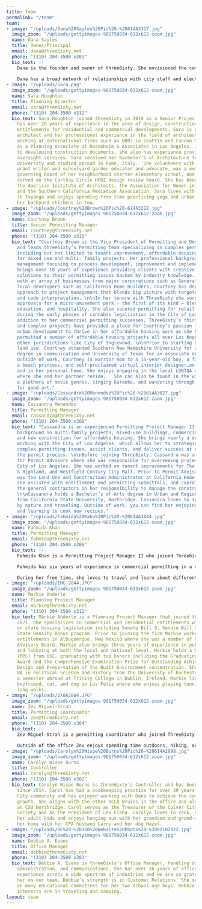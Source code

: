 ```yaml
---
title: Team
permalink: "/team"
team:
- image: "/uploads/Dana%20Sayles%20Pic%20-%20614A3317.jpg"
  image_zoom: "/uploads/gettyimages-981750034-612x612-zoom.jpg"
  name: Dana Sayles
  title: Owner/Principal
  email: dana@three6ixty.net
  phone: "(310) 204-3500 x301"
  bio_text: |-
    Dana is the founder and owner of three6ixty. She envisioned the company as a full-service land use and entitlement firm that combined her experience with fast-paced project and construction management with her education and knowledge of urban planning and regulatory processes. After working as a Director of Development at Urban Pacific Builders and Vice President of Development at John Laing Homes, Dana started working independently in 2007 and founded three6ixty in 2012.  Dana’s 27 years of project management experience, extensive knowledge of zoning code and land use policy, and an intuitive strategic approach ensures that three6ixty clients have the best guidance with their development projects internally, with cities and with local communities. 
     
    Dana has a broad network of relationships with city staff and elected officials, and she frequently participates with policy working groups and advisory committees. Dana holds an undergraduate degree in City and Regional Planning from Cornell University, a Masters of Urban Planning from USC and is a licensed member of the American Institute of Certified Planners. She served on the Culver City Planning Commission from 2013-2022, and has been actively involved in various non-profit organizations focused on philanthropy, and currently sits on the board of the Hollywood Central Park. Outside of he office, Dana loves travel, skiing and the outdoors, great restaurants, and spending time with her two sons.
- image: "/uploads/Sara.png"
  image_zoom: "/uploads/gettyimages-981750034-612x612-zoom.jpg"
  name: Sara Houghton
  title: Planning Director
  email: sara@three6ixty.net
  phone: "(310) 204-3500 x312"
  bio_text: Sara Houghton joined three6ixty in 2019 as a Senior Project Manager and
    has over 20 years of experience in the area of design, construction and land-use
    entitlements for residential and commercial developments. Sara is a registered
    architect and her professional experience in the field of architecture included
    working at international firms such as NBBJ in Seattle and Cannon Design, and
    as a Planning Associate at Rosenheim & Associates in Los Angeles. In addition
    to developing construction documents, she also has experience providing construction
    oversight services. Sara received her Bachelor’s of Architecture from Cornell
    University and studied abroad in Rome, Italy.  She volunteers with LAUSD as a
    grant writer and schoolyard garden educator and advocate, was a member of the
    governing board of her neighborhood charter elementary school, and previously
    served on the Carthay Circle HPOZ design review board. She has been a member of
    the American Institute of Architects, the Association for Women in Architecture,
    and the Southern California Mediation Association. Sara lives with her family
    in Topanga and enjoys spending free time practicing yoga and urban farming with
    her backyard chickens in tow.
- image: "/uploads/Courtney%20Brown%20Pic%20-614A3222.jpg"
  image_zoom: "/uploads/gettyimages-981750034-612x612-zoom.jpg"
  name: Courtney Brown
  title: Senior Permitting Manager
  email: courtney@three6ixty.net
  phone: "(310) 204-3500 x310"
  bio_text: "Courtney Brown is the Vice President of Permitting and Development Strategy
    and leads three6ixty’s Permitting team specializing in complex permitting projects
    including but not limited to tenant improvement, affordable housing, and new construction
    for mixed use and multi- family projects. Her professional background is in project
    management focusing on process development, improvement and implementation.  Courtney
    brings over 10 years of experience providing clients with creative and effective
    solutions to their permitting issues backed by industry knowledge. While working
    with an array of businesses from major corporations such as General Electric to
    local developers such as California Home Builders, Courtney has developed a holistic
    approach to project management that blends big picture with targeted strategy
    and code interpretation. \n\nIn her tenure with Three6ixty she successfully secured
    approvals for a micro-amusement park - the first of its kind – blending entertainment,
    education, and hospitality. She also secured permitting for retail cannabis businesses
    during the early phases of cannabis legalization in the City of Los Angeles.  In
    addition to her commercial permitting successes, Three6ixty’s thirst for interesting
    and complex projects have provided a place for Courtney’s passion for conscious
    urban development to thrive in her affordable housing work as she has also successfully
    permitted a number of affordable housing projects all over Los Angeles including
    other jurisdictions like City of Inglewood. \n\nPrior to starting her career in
    land use, Courtney attended Southern New Hampshire University for a bachelor’s
    degree in communication and University of Texas for an associate degree in Biology.
    Outside of work, Courtney is warrior mom to a 15-year-old boy, a fashionista,
    a beach princess, and self-proclaimed virtual interior designer…on her iPhone
    and in her personal home. She enjoys engaging in the local LGBTQA organization
    where she and her partner reside.   She can also be found in the wild watching
    a plethora of movie genres, singing karaoke, and wandering through the city looking
    for good art."
- image: "/uploads/Cassandra%20Menendez%20Pic%20-%20614A3027.jpg"
  image_zoom: "/uploads/gettyimages-981750034-612x612-zoom.jpg"
  name: Cassandra Menendez
  title: Permitting Manager
  email: cassandra@three6ixty.net
  phone: "(310) 204-3500 x309"
  bio_text: "Cassandra is an experienced Permitting Project Manager II with a strong
    background in multi-family projects, mixed-use buildings, commercial tenant improvements,
    and new construction for affordable housing. She brings nearly a decade of experience
    working with the City of Los Angeles, which allows her to strategically navigate
    complex permitting issues, assist clients, and deliver success at each step of
    the permit process. \n\nBefore joining Three6ixty, Cassandra was a Project Manager
    for Permit Advisors where she was responsible for overseeing projects across the
    City of Los Angeles. She has worked on tenant improvements for The Grove, Hollywood
    & Highland, and Westfield Century City Mall. Prior to Permit Advisors, Cassandra
    was the Land Use and Construction Administrator at California Home Builders where
    she assisted with entitlement and permitting submittals, and coordinated with
    the general contractors in her responsibility to manage the construction schedule.
    \n\nCassandra holds a Bachelor’s of Arts degree in Urban and Regional Planning
    from California State University, Northridge. Cassandra loves to spend time surrounded
    by nature and traveling. Outside of work, you can find her enjoying the outdoors
    and learning to cook new recipes."
- image: "/uploads/Fahmida%20Kahn%20Pic%20-%20614A3044.jpg"
  image_zoom: "/uploads/gettyimages-981750034-612x612-zoom.jpg"
  name: Fahmida Khan
  title: Permitting Manager
  email: fahmida@three6ixty.net
  phone: "(310) 204-3500 x306"
  bio_text: |-
    Fahmida Khan is a Permitting Project Manager II who joined Three6ixty in 2021.  Fahmida has two plus years of experience in affordable housing, mixed- use residential, and single family residential permitting experience with the City of Los Angeles as well as County of Los Angeles.

    Fahmida has six years of experience in commercial permitting in a national level. She has permitting experience in Arizona, Utah, Georgia, Washington DC, Colorado, and California.  She graduated from the University of California Los Angeles with a Bachelor of Art’s degree in Geography and a minor in Urban Regional Studies.  A subsequent Geographic Informational System (GIS) Fellowship and Planning Internship with City of Temecula led her to pursue a Master of Urban Planning degree from the University of Southern California, with a concentration in Economic Development as well as a certificate in Landscape Architecture. 

    During her free time, she loves to travel and learn about different cultures. She also enjoys volunteering for The Leukemia & Lymphoma Society and Habitat for Humanity, and has hopes to volunteer for the Peace Corps someday. 
- image: "/uploads/IMG_2844.JPG"
  image_zoom: "/uploads/gettyimages-981750034-612x612-zoom.jpg"
  name: Markie Anderle
  title: Planning Project Manager
  email: markie@three6ixty.net
  phone: "(310) 204-3500 x311"
  bio_text: Markie Anderle is a Planning Project Manager that joined three6ixty in
    2021. She specializes in commercial and residential entitlements with a focus
    on state housing legislation including Senate Bill 9, Senate Bill 35, and the
    State Density Bonus program. Prior to joining the firm Markie worked on commercial
    entitlements in Albuquerque, New Mexico where she was a member of the City’s Transit
    Advisory Board. Markie also brings three years of experience in public policy
    and lobbying at both the local and national level. Markie holds a Master of Planning
    (MPL) from USC, graduating with top honors including the Graduating MPL Student
    Award and the Comprehensive Examination Prize for Outstanding Achievement in the
    Design and Preservation of the Built Environment concentration. She received her
    BA in Political Science and History from the University of Rochester, and spent
    a semester abroad at Trinity College in Dublin, Ireland. Markie lives with her
    boyfriend, cat, and dog in Los Feliz where she enjoys playing tennis and taking
    long walks.
- image: "/uploads/2X8A2804.JPG"
  image_zoom: "/uploads/gettyimages-981750034-612x612-zoom.jpg"
  name: Zev Miguel-Strah
  title: Permitting Coordinator
  email: zev@three6ixty.net
  phone: "(310) 204-3500 x304"
  bio_text: |-
    Zev Miguel-Strah is a permitting coordinator who joined Three6ixty in October of 2021. Before Three6ixty, Zev was working as a project coordinator for Redcar Properties, a commercial development group based out of Santa Monica, CA. Zev attended NYU’s, Gallatin School of Individualized Study, and Perdue University where he plans to finish his degree.

    Outside of the office Zev enjoys spending time outdoors, hiking, ocean swimming and spending time with his wife and their two cats.
- image: "/uploads/Carolyn%20Wispe%20Burns%20Pic%20-%20614A2998.jpg"
  image_zoom: "/uploads/gettyimages-981750034-612x612-zoom.jpg"
  name: Carolyn Wispe Burns
  title: Controller
  email: carolyn@three6ixty.net
  phone: "(310) 204-3500 x302"
  bio_text: Carolyn Wispe Burns is three6ixty’s Controller and has been with the firm
    since 2014. Carol has had a bookkeeping practice for over 30 years in the Culver
    City community and has enjoyed working with Dana to achieve the company’s dynamic
    growth. She aligns with the other UCLA Bruins in the office and also studied accounting
    at CSU Northridge. Carol serves as the Treasurer of the Culver City Historical
    Society and as the President of Lev Eisha. Carolyn loves to cook, especially with
    her adult kids and enjoys hanging out with her grandson and grand-dogs. She shares
    her home with her CPA husband Larry and her dog Hazel.
- image: "/uploads/DE%20-%20360%20Website%20Photo%20-%2002102022.jpg"
  image_zoom: "/uploads/gettyimages-981750034-612x612-zoom.jpg"
  name: Debbie A. Evans
  title: Office Manager
  email: debbie@three6ixty.net
  phone: "(310) 204-3500 x303"
  bio_text: Debbie A. Evans is three6ixty’s Office Manager, handling daily operations,
    administration, and communications. She has over 16 years of office management
    experience across a wide spectrum of industries and we are so grateful to have
    her on our team. Debbie’s strength is in Customer Relations. She served/serves
    on many educational committees for her two school age boys. Debbie and her families
    interests are in traveling and camping.
layout: team
---
```


